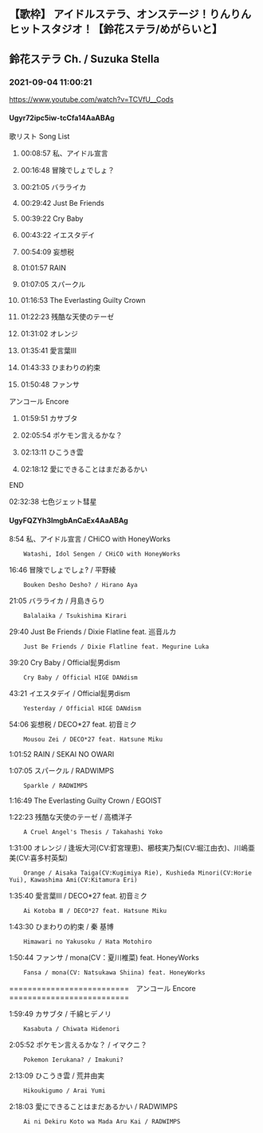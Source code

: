 ## 【歌枠】 アイドルステラ、オンステージ！りんりんヒットスタジオ！【鈴花ステラ/めがらいと】
## 鈴花ステラ Ch. / Suzuka Stella
### 2021-09-04 11:00:21
https://www.youtube.com/watch?v=TCVfU__Cods
#### Ugyr72ipc5iw-tcCfa14AaABAg
歌リスト  Song List

01.  00:08:57  私、アイドル宣言

02.  00:16:48  冒険でしょでしょ？

03.  00:21:05  バラライカ

04.  00:29:42  Just Be Friends

05.  00:39:22  Cry Baby

06.  00:43:22  イエスタデイ

07.  00:54:09  妄想税

08.  01:01:57  RAIN

09.  01:07:05  スパークル

10.  01:16:53  The Everlasting Guilty Crown

11.  01:22:23  残酷な天使のテーゼ

12.  01:31:02  オレンジ

13.  01:35:41  愛言葉Ⅲ

14.  01:43:33  ひまわりの約束

15.  01:50:48  ファンサ



アンコール  Encore

01.  01:59:51  カサブタ

02.  02:05:54  ポケモン言えるかな？

03.  02:13:11  ひこうき雲

04.  02:18:12  愛にできることはまだあるかい



END

02:32:38  七色ジェット彗星

#### UgyFQZYh3lmgbAnCaEx4AaABAg
8:54	私、アイドル宣言 / CHiCO with HoneyWorks

		Watashi, Idol Sengen / CHiCO with HoneyWorks



16:46	冒険でしょでしょ? / 平野綾

		Bouken Desho Desho? / Hirano Aya



21:05	バラライカ / 月島きらり

		Balalaika / Tsukishima Kirari



29:40	Just Be Friends / Dixie Flatline feat. 巡音ルカ

		Just Be Friends / Dixie Flatline feat. Megurine Luka



39:20	Cry Baby / Official髭男dism

		Cry Baby / Official HIGE DANdism



43:21	イエスタデイ / Official髭男dism

		Yesterday / Official HIGE DANdism



54:06	妄想税 / DECO*27 feat. 初音ミク

		Mousou Zei / DECO*27 feat. Hatsune Miku



1:01:52	RAIN / SEKAI NO OWARI



1:07:05	スパークル / RADWIMPS

		Sparkle / RADWIMPS



1:16:49	The Everlasting Guilty Crown / EGOIST



1:22:23	残酷な天使のテーゼ / 高橋洋子

		A Cruel Angel's Thesis / Takahashi Yoko



1:31:00	オレンジ / 逢坂大河(CV:釘宮理恵)、櫛枝実乃梨(CV:堀江由衣)、川嶋亜美(CV:喜多村英梨)

		Orange / Aisaka Taiga(CV:Kugimiya Rie), Kushieda Minori(CV:Horie Yui), Kawashima Ami(CV:Kitamura Eri)



1:35:40	愛言葉Ⅲ / DECO*27 feat. 初音ミク

		Ai Kotoba Ⅲ / DECO*27 feat. Hatsune Miku



1:43:30	ひまわりの約束 / 秦 基博

		Himawari no Yakusoku / Hata Motohiro



1:50:44	ファンサ / mona(CV：夏川椎菜) feat. HoneyWorks

		Fansa / mona(CV: Natsukawa Shiina) feat. HoneyWorks



==========================　アンコール  Encore　==========================



1:59:49	カサブタ / 千綿ヒデノリ

		Kasabuta / Chiwata Hidenori



2:05:52	ポケモン言えるかな？ / イマクニ？

		Pokemon Ierukana? / Imakuni?



2:13:09	ひこうき雲 / 荒井由実

		Hikoukigumo / Arai Yumi



2:18:03	愛にできることはまだあるかい / RADWIMPS

		Ai ni Dekiru Koto wa Mada Aru Kai / RADWIMPS


